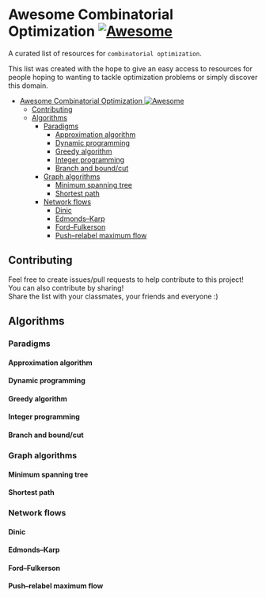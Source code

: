 # Awesome Combinatorial Optimization [![Awesome](https://cdn.rawgit.com/sindresorhus/awesome/d7305f38d29fed78fa85652e3a63e154dd8e8829/media/badge.svg)](https://github.com/sindresorhus/awesome)
A curated list of resources for `combinatorial optimization`.

This list was created with the hope to give an easy access to resources for people hoping to wanting to tackle optimization problems or simply discover this domain.

- [Awesome Combinatorial Optimization ![Awesome](https://cdn.rawgit.com/sindresorhus/awesome/d7305f38d29fed78fa85652e3a63e154dd8e8829/media/badge.svg)](#awesome-combinatorial-optimization-)
  - [Contributing](#contributing)
  - [Algorithms](#algorithms)
    - [Paradigms](#paradigms)
      - [Approximation algorithm](#approximation-algorithm)
      - [Dynamic programming](#dynamic-programming)
      - [Greedy algorithm](#greedy-algorithm)
      - [Integer programming](#integer-programming)
      - [Branch and bound/cut](#branch-and-boundcut)
    - [Graph algorithms](#graph-algorithms)
      - [Minimum spanning tree](#minimum-spanning-tree)
      - [Shortest path](#shortest-path)
    - [Network flows](#network-flows)
      - [Dinic](#dinic)
      - [Edmonds–Karp](#edmondskarp)
      - [Ford–Fulkerson](#fordfulkerson)
      - [Push–relabel maximum flow](#pushrelabel-maximum-flow)
## Contributing

Feel free to create issues/pull requests to help contribute to this project!
You can also contribute by sharing!  
Share the list with your classmates, your friends and everyone :)




## Algorithms
### Paradigms
#### Approximation algorithm
#### Dynamic programming
#### Greedy algorithm
#### Integer programming
#### Branch and bound/cut


### Graph algorithms
#### Minimum spanning tree
#### Shortest path


### Network flows
#### Dinic
#### Edmonds–Karp
#### Ford–Fulkerson
#### Push–relabel maximum flow
